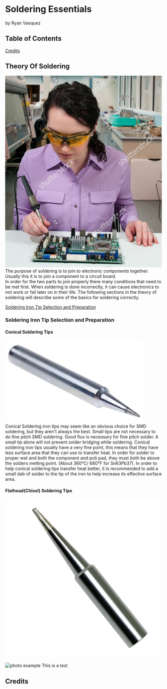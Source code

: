 # Soldering Essentials

by Ryan Vasquez

## Table of Contents


[Credits](#Credits)

## Theory Of Soldering

![soldering fail](Photos/stock-image-fail-soldering-iron-bob-byron-1.jpg)
The purpose of soldering is to join to electronic components together.
Usually this it is to join a component to a circuit board.  
In order for the two parts to join properly there many conditions that
need to be met first. When soldering is done incorrectly, it can cause
electronics to not work or fail later on in their life. The following
sections in the theory of soldering will describe some of the basics for
soldering correctly.

[Soldering Iron Tip Selection and Preparation](#soldering-iron-tip-selection-and-preparation)

### Soldering Iron Tip Selection and Preparation

#### Conical Soldering Tips

![Conical Soldering Iron Tip](Photos/Conical-Soldering-Iron-Tip.jpg)  
Conical Soldering iron tips may seem like an obvious choice for SMD
soldering, but they aren't always the best. Small tips are not necessary
to do fine pitch SMD soldering. Good flux is necessary for fine pitch
solder. A small tip alone will not prevent solder bridging while
soldering. Conical soldering iron tips usually have a very fine point,
this means that they have less surface area that they can use to
transfer heat. In order for solder to proper wet and both the component
and pcb pad, they must both be above the solders melting point. (About
360°C/ 680°F for Sn63Pb37). In order to help conical soldering tips
transfer heat better, it is recommended to add a small dab of solder to
the tip of the iron to help increase its effective surface area.


#### Flathead(Chisel) Soldering Tips
![Flathead Soldering Tip Example](Photos/Chisel-Soldering-Tip.jpg)

#### ##


![photo example](Photos/DSC01715.JPG) This is a test


## Credits

